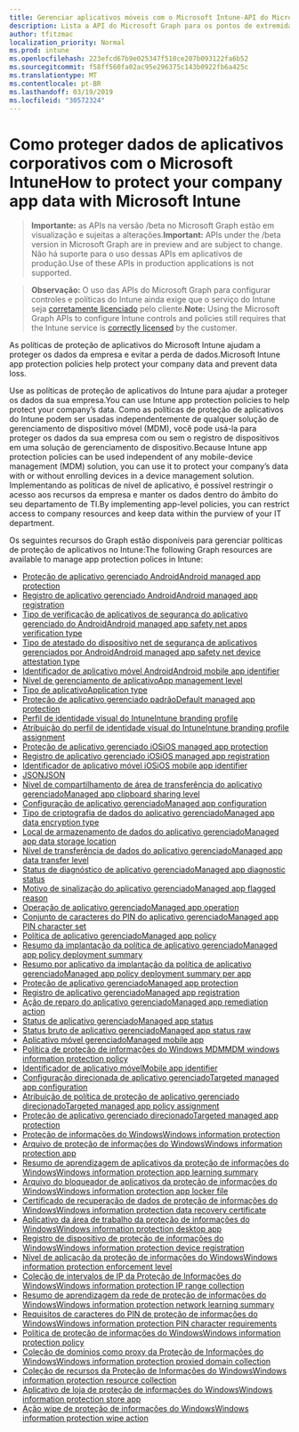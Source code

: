 ```yaml
---
title: Gerenciar aplicativos móveis com o Microsoft Intune-API do Microsoft Graph
description: Lista a API do Microsoft Graph para os pontos de extremidade do Intune (REST) relacionadas ao gerenciamento de aplicativo móvel (MAM) para uma organização de locatário.
author: tfitzmac
localization_priority: Normal
ms.prod: intune
ms.openlocfilehash: 223efcd67b9e025347f510ce207b093122fa6b52
ms.sourcegitcommit: f58ff560fa02ac95e296375c143b0922fb6a425c
ms.translationtype: MT
ms.contentlocale: pt-BR
ms.lasthandoff: 03/19/2019
ms.locfileid: "30572324"
---
```

# <a name="how-to-protect-your-company-app-data-with-microsoft-intune"></a><span data-ttu-id="5a52a-103">Como proteger dados de aplicativos corporativos com o Microsoft Intune</span><span class="sxs-lookup"><span data-stu-id="5a52a-103">How to protect your company app data with Microsoft Intune</span></span>

> <span data-ttu-id="5a52a-104">**Importante:** as APIs na versão /beta no Microsoft Graph estão em visualização e sujeitas a alterações.</span><span class="sxs-lookup"><span data-stu-id="5a52a-104">**Important:** APIs under the /beta version in Microsoft Graph are in preview and are subject to change.</span></span> <span data-ttu-id="5a52a-105">Não há suporte para o uso dessas APIs em aplicativos de produção.</span><span class="sxs-lookup"><span data-stu-id="5a52a-105">Use of these APIs in production applications is not supported.</span></span>

> <span data-ttu-id="5a52a-106">**Observação:** O uso das APIs do Microsoft Graph para configurar controles e políticas do Intune ainda exige que o serviço do Intune seja [corretamente licenciado](https://www.microsoft.com/en-us/cloud-platform/microsoft-intune-pricing) pelo cliente.</span><span class="sxs-lookup"><span data-stu-id="5a52a-106">**Note:** Using the Microsoft Graph APIs to configure Intune controls and policies still requires that the Intune service is [correctly licensed](https://www.microsoft.com/en-us/cloud-platform/microsoft-intune-pricing) by the customer.</span></span>

<span data-ttu-id="5a52a-107">As políticas de proteção de aplicativos do Microsoft Intune ajudam a proteger os dados da empresa e evitar a perda de dados.</span><span class="sxs-lookup"><span data-stu-id="5a52a-107">Microsoft Intune app protection policies help protect your company data and prevent data loss.</span></span>

<span data-ttu-id="5a52a-108">Use as políticas de proteção de aplicativos do Intune para ajudar a proteger os dados da sua empresa.</span><span class="sxs-lookup"><span data-stu-id="5a52a-108">You can use Intune app protection policies to help protect your company’s data.</span></span> <span data-ttu-id="5a52a-109">Como as políticas de proteção de aplicativos do Intune podem ser usadas independentemente de qualquer solução de gerenciamento de dispositivo móvel (MDM), você pode usá-la para proteger os dados da sua empresa com ou sem o registro de dispositivos em uma solução de gerenciamento de dispositivo.</span><span class="sxs-lookup"><span data-stu-id="5a52a-109">Because Intune app protection policies can be used independent of any mobile-device management (MDM) solution, you can use it to protect your company’s data with or without enrolling devices in a device management solution.</span></span> <span data-ttu-id="5a52a-110">Implementando as políticas de nível de aplicativo, é possível restringir o acesso aos recursos da empresa e manter os dados dentro do âmbito do seu departamento de TI.</span><span class="sxs-lookup"><span data-stu-id="5a52a-110">By implementing app-level policies, you can restrict access to company resources and keep data within the purview of your IT department.</span></span>

<span data-ttu-id="5a52a-111">Os seguintes recursos do Graph estão disponíveis para gerenciar políticas de proteção de aplicativos no Intune:</span><span class="sxs-lookup"><span data-stu-id="5a52a-111">The following Graph resources are available to manage app protection polices in Intune:</span></span>

- [<span data-ttu-id="5a52a-112">Proteção de aplicativo gerenciado Android</span><span class="sxs-lookup"><span data-stu-id="5a52a-112">Android managed app protection</span></span>](intune-mam-androidmanagedappprotection.md)
- [<span data-ttu-id="5a52a-113">Registro de aplicativo gerenciado Android</span><span class="sxs-lookup"><span data-stu-id="5a52a-113">Android managed app registration</span></span>](intune-mam-androidmanagedappregistration.md)
- [<span data-ttu-id="5a52a-114">Tipo de verificação de aplicativos de segurança do aplicativo gerenciado do Android</span><span class="sxs-lookup"><span data-stu-id="5a52a-114">Android managed app safety net apps verification type</span></span>](intune-mam-androidmanagedappsafetynetappsverificationtype.md)
- [<span data-ttu-id="5a52a-115">Tipo de atestado do dispositivo net de segurança de aplicativos gerenciados por Android</span><span class="sxs-lookup"><span data-stu-id="5a52a-115">Android managed app safety net device attestation type</span></span>](intune-mam-androidmanagedappsafetynetdeviceattestationtype.md)
- [<span data-ttu-id="5a52a-116">Identificador de aplicativo móvel Android</span><span class="sxs-lookup"><span data-stu-id="5a52a-116">Android mobile app identifier</span></span>](intune-mam-androidmobileappidentifier.md)
- [<span data-ttu-id="5a52a-117">Nível de gerenciamento de aplicativo</span><span class="sxs-lookup"><span data-stu-id="5a52a-117">App management level</span></span>](intune-mam-appmanagementlevel.md)
- [<span data-ttu-id="5a52a-118">Tipo de aplicativo</span><span class="sxs-lookup"><span data-stu-id="5a52a-118">Application type</span></span>](intune-wip-applicationtype.md)
- [<span data-ttu-id="5a52a-119">Proteção de aplicativo gerenciado padrão</span><span class="sxs-lookup"><span data-stu-id="5a52a-119">Default managed app protection</span></span>](intune-mam-defaultmanagedappprotection.md)
- [<span data-ttu-id="5a52a-120">Perfil de identidade visual do Intune</span><span class="sxs-lookup"><span data-stu-id="5a52a-120">Intune branding profile</span></span>](intune-wip-intunebrandingprofile.md)
- [<span data-ttu-id="5a52a-121">Atribuição do perfil de identidade visual do Intune</span><span class="sxs-lookup"><span data-stu-id="5a52a-121">Intune branding profile assignment</span></span>](intune-wip-intunebrandingprofileassignment.md)
- [<span data-ttu-id="5a52a-122">Proteção de aplicativo gerenciado iOS</span><span class="sxs-lookup"><span data-stu-id="5a52a-122">iOS managed app protection</span></span>](intune-mam-iosmanagedappprotection.md)
- [<span data-ttu-id="5a52a-123">Registro de aplicativo gerenciado iOS</span><span class="sxs-lookup"><span data-stu-id="5a52a-123">iOS managed app registration</span></span>](intune-mam-iosmanagedappregistration.md)
- [<span data-ttu-id="5a52a-124">Identificador de aplicativo móvel iOS</span><span class="sxs-lookup"><span data-stu-id="5a52a-124">iOS mobile app identifier</span></span>](intune-mam-iosmobileappidentifier.md)
- [<span data-ttu-id="5a52a-125">JSON</span><span class="sxs-lookup"><span data-stu-id="5a52a-125">JSON</span></span>](intune-mam-json.md)
- [<span data-ttu-id="5a52a-126">Nível de compartilhamento de área de transferência do aplicativo gerenciado</span><span class="sxs-lookup"><span data-stu-id="5a52a-126">Managed app clipboard sharing level</span></span>](intune-mam-managedappclipboardsharinglevel.md)
- [<span data-ttu-id="5a52a-127">Configuração de aplicativo gerenciado</span><span class="sxs-lookup"><span data-stu-id="5a52a-127">Managed app configuration</span></span>](intune-mam-managedappconfiguration.md)
- [<span data-ttu-id="5a52a-128">Tipo de criptografia de dados do aplicativo gerenciado</span><span class="sxs-lookup"><span data-stu-id="5a52a-128">Managed app data encryption type</span></span>](intune-mam-managedappdataencryptiontype.md)
- [<span data-ttu-id="5a52a-129">Local de armazenamento de dados do aplicativo gerenciado</span><span class="sxs-lookup"><span data-stu-id="5a52a-129">Managed app data storage location</span></span>](intune-mam-managedappdatastoragelocation.md)
- [<span data-ttu-id="5a52a-130">Nível de transferência de dados do aplicativo gerenciado</span><span class="sxs-lookup"><span data-stu-id="5a52a-130">Managed app data transfer level</span></span>](intune-mam-managedappdatatransferlevel.md)
- [<span data-ttu-id="5a52a-131">Status de diagnóstico de aplicativo gerenciado</span><span class="sxs-lookup"><span data-stu-id="5a52a-131">Managed app diagnostic status</span></span>](intune-mam-managedappdiagnosticstatus.md)
- [<span data-ttu-id="5a52a-132">Motivo de sinalização do aplicativo gerenciado</span><span class="sxs-lookup"><span data-stu-id="5a52a-132">Managed app flagged reason</span></span>](intune-mam-managedappflaggedreason.md)
- [<span data-ttu-id="5a52a-133">Operação de aplicativo gerenciado</span><span class="sxs-lookup"><span data-stu-id="5a52a-133">Managed app operation</span></span>](intune-mam-managedappoperation.md)
- [<span data-ttu-id="5a52a-134">Conjunto de caracteres do PIN do aplicativo gerenciado</span><span class="sxs-lookup"><span data-stu-id="5a52a-134">Managed app PIN character set</span></span>](intune-mam-managedapppincharacterset.md)
- [<span data-ttu-id="5a52a-135">Política de aplicativo gerenciado</span><span class="sxs-lookup"><span data-stu-id="5a52a-135">Managed app policy</span></span>](intune-mam-managedapppolicy.md)
- [<span data-ttu-id="5a52a-136">Resumo da implantação da política de aplicativo gerenciado</span><span class="sxs-lookup"><span data-stu-id="5a52a-136">Managed app policy deployment summary</span></span>](intune-mam-managedapppolicydeploymentsummary.md)
- [<span data-ttu-id="5a52a-137">Resumo por aplicativo da implantação da política de aplicativo gerenciado</span><span class="sxs-lookup"><span data-stu-id="5a52a-137">Managed app policy deployment summary per app</span></span>](intune-mam-managedapppolicydeploymentsummaryperapp.md)
- [<span data-ttu-id="5a52a-138">Proteção de aplicativo gerenciado</span><span class="sxs-lookup"><span data-stu-id="5a52a-138">Managed app protection</span></span>](intune-mam-managedappprotection.md)
- [<span data-ttu-id="5a52a-139">Registro de aplicativo gerenciado</span><span class="sxs-lookup"><span data-stu-id="5a52a-139">Managed app registration</span></span>](intune-mam-managedappregistration.md)
- [<span data-ttu-id="5a52a-140">Ação de reparo do aplicativo gerenciado</span><span class="sxs-lookup"><span data-stu-id="5a52a-140">Managed app remediation action</span></span>](intune-mam-managedappremediationaction.md)
- [<span data-ttu-id="5a52a-141">Status de aplicativo gerenciado</span><span class="sxs-lookup"><span data-stu-id="5a52a-141">Managed app status</span></span>](intune-mam-managedappstatus.md)
- [<span data-ttu-id="5a52a-142">Status bruto de aplicativo gerenciado</span><span class="sxs-lookup"><span data-stu-id="5a52a-142">Managed app status raw</span></span>](intune-mam-managedappstatusraw.md)
- [<span data-ttu-id="5a52a-143">Aplicativo móvel gerenciado</span><span class="sxs-lookup"><span data-stu-id="5a52a-143">Managed mobile app</span></span>](intune-mam-managedmobileapp.md)
- [<span data-ttu-id="5a52a-144">Política de proteção de informações do Windows MDM</span><span class="sxs-lookup"><span data-stu-id="5a52a-144">MDM windows information protection policy</span></span>](intune-mam-mdmwindowsinformationprotectionpolicy.md)
- [<span data-ttu-id="5a52a-145">Identificador de aplicativo móvel</span><span class="sxs-lookup"><span data-stu-id="5a52a-145">Mobile app identifier</span></span>](intune-mam-mobileappidentifier.md)
- [<span data-ttu-id="5a52a-146">Configuração direcionada de aplicativo gerenciado</span><span class="sxs-lookup"><span data-stu-id="5a52a-146">Targeted managed app configuration</span></span>](intune-mam-targetedmanagedappconfiguration.md)
- [<span data-ttu-id="5a52a-147">Atribuição de política de proteção de aplicativo gerenciado direcionado</span><span class="sxs-lookup"><span data-stu-id="5a52a-147">Targeted managed app policy assignment</span></span>](intune-mam-targetedmanagedapppolicyassignment.md)
- [<span data-ttu-id="5a52a-148">Proteção de aplicativo gerenciado direcionado</span><span class="sxs-lookup"><span data-stu-id="5a52a-148">Targeted managed app protection</span></span>](intune-mam-targetedmanagedappprotection.md)
- [<span data-ttu-id="5a52a-149">Proteção de informações do Windows</span><span class="sxs-lookup"><span data-stu-id="5a52a-149">Windows information protection</span></span>](intune-mam-windowsinformationprotection.md)
- [<span data-ttu-id="5a52a-150">Arquivo de proteção de informações do Windows</span><span class="sxs-lookup"><span data-stu-id="5a52a-150">Windows information protection app</span></span>](intune-mam-windowsinformationprotectionapp.md)
- [<span data-ttu-id="5a52a-151">Resumo de aprendizagem de aplicativos da proteção de informações do Windows</span><span class="sxs-lookup"><span data-stu-id="5a52a-151">Windows information protection app learning summary</span></span>](intune-wip-windowsinformationprotectionapplearningsummary.md)
- [<span data-ttu-id="5a52a-152">Arquivo do bloqueador de aplicativos da proteção de informações do Windows</span><span class="sxs-lookup"><span data-stu-id="5a52a-152">Windows information protection app locker file</span></span>](intune-mam-windowsinformationprotectionapplockerfile.md)
- [<span data-ttu-id="5a52a-153">Certificado de recuperação de dados de proteção de informações do Windows</span><span class="sxs-lookup"><span data-stu-id="5a52a-153">Windows information protection data recovery certificate</span></span>](intune-mam-windowsinformationprotectiondatarecoverycertificate.md)
- [<span data-ttu-id="5a52a-154">Aplicativo da área de trabalho da proteção de informações do Windows</span><span class="sxs-lookup"><span data-stu-id="5a52a-154">Windows information protection desktop app</span></span>](intune-mam-windowsinformationprotectiondesktopapp.md)
- [<span data-ttu-id="5a52a-155">Registro de dispositivo de proteção de informações do Windows</span><span class="sxs-lookup"><span data-stu-id="5a52a-155">Windows information protection device registration</span></span>](intune-mam-windowsinformationprotectiondeviceregistration.md)
- [<span data-ttu-id="5a52a-156">Nível de aplicação da proteção de informações do Windows</span><span class="sxs-lookup"><span data-stu-id="5a52a-156">Windows information protection enforcement level</span></span>](intune-mam-windowsinformationprotectionenforcementlevel.md)
- [<span data-ttu-id="5a52a-157">Coleção de intervalos de IP da Proteção de Informações do Windows</span><span class="sxs-lookup"><span data-stu-id="5a52a-157">Windows information protection IP range collection</span></span>](intune-mam-windowsinformationprotectioniprangecollection.md)
- [<span data-ttu-id="5a52a-158">Resumo de aprendizagem da rede de proteção de informações do Windows</span><span class="sxs-lookup"><span data-stu-id="5a52a-158">Windows information protection network learning summary</span></span>](intune-wip-windowsinformationprotectionnetworklearningsummary.md)
- [<span data-ttu-id="5a52a-159">Requisitos de caracteres do PIN de proteção de informações do Windows</span><span class="sxs-lookup"><span data-stu-id="5a52a-159">Windows information protection PIN character requirements</span></span>](intune-mam-windowsinformationprotectionpincharacterrequirements.md)
- [<span data-ttu-id="5a52a-160">Política de proteção de informações do Windows</span><span class="sxs-lookup"><span data-stu-id="5a52a-160">Windows information protection policy</span></span>](intune-mam-windowsinformationprotectionpolicy.md)
- [<span data-ttu-id="5a52a-161">Coleção de domínios como proxy da Proteção de Informações do Windows</span><span class="sxs-lookup"><span data-stu-id="5a52a-161">Windows information protection proxied domain collection</span></span>](intune-mam-windowsinformationprotectionproxieddomaincollection.md)
- [<span data-ttu-id="5a52a-162">Coleção de recursos da Proteção de Informações do Windows</span><span class="sxs-lookup"><span data-stu-id="5a52a-162">Windows information protection resource collection</span></span>](intune-mam-windowsinformationprotectionresourcecollection.md)
- [<span data-ttu-id="5a52a-163">Aplicativo de loja de proteção de informações do Windows</span><span class="sxs-lookup"><span data-stu-id="5a52a-163">Windows information protection store app</span></span>](intune-mam-windowsinformationprotectionstoreapp.md)
- [<span data-ttu-id="5a52a-164">Ação wipe de proteção de informações do Windows</span><span class="sxs-lookup"><span data-stu-id="5a52a-164">Windows information protection wipe action</span></span>](intune-mam-windowsinformationprotectionwipeaction.md)
